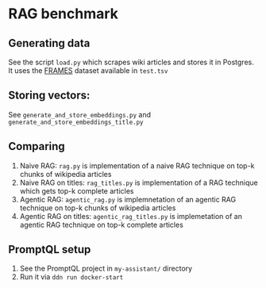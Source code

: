 # RAG benchmark

## Generating data

See the script `load.py` which scrapes wiki articles and stores it in Postgres. It uses the [FRAMES](https://huggingface.co/datasets/google/frames-benchmark) dataset available in `test.tsv`

## Storing vectors:

See `generate_and_store_embeddings.py` and `generate_and_store_embeddings_title.py`

## Comparing

1. Naive RAG: `rag.py` is implementation of a naive RAG technique on top-k chunks of wikipedia articles
2. Naive RAG on titles: `rag_titles.py` is implementation of a RAG technique which gets top-k complete articles
3. Agentic RAG: `agentic_rag.py` is implemnetation of an agentic RAG technique on top-k chunks of wikipedia articles
4. Agentic RAG on titles: `agentic_rag_titles.py` is implemetation of an agentic RAG technique on top-k complete articles

## PromptQL setup

1. See the PromptQL project in `my-assistant/` directory
2. Run it via `ddn run docker-start`
